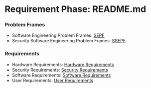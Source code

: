 # Requirement Phase: README.md

### Problem Frames
- Software Engineering Problem Frames: [SEPF](https://github.com/kiffit/Jobsearch_Web_Scraper/blob/main/Planning%20Phase/Executive%20Summary.md)
- Security Software Engineering Problem Frames: [SSEPF]()
### Requirements
- Hardware Requirements: [Hardware Requirements](https://github.com/kiffit/Jobsearch_Web_Scraper/blob/main/Requirement%20Phase/Requirements/Hardware%20Requirements.md)
- Security Requirements: [Security Requirements](https://github.com/kiffit/Jobsearch_Web_Scraper/blob/main/Requirement%20Phase/Requirements/Security%20Requirements.md)
- Software Requirements: [Software Requirements](https://github.com/kiffit/Jobsearch_Web_Scraper/blob/main/Requirement%20Phase/Requirements/Software%20Requirements.md)
- User Requirements: [User Requirements]()


